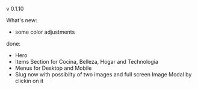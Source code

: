 v 0.1.10

What's new:

- some color adjustments

done:

- Hero
- Items Section for Cocina, Belleza, Hogar and Technologia
- Menus for Desktop and Mobile
- Slug now with possibilty of two images and full screen Image Modal by clickin on it
